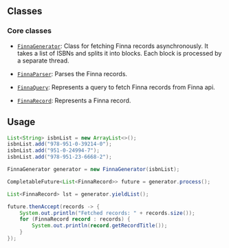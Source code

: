 
## Classes

### Core classes

- [`FinnaGenerator`](src/fh/FinnaGenerator.java): Class for fetching Finna records asynchronously. It takes a list of ISBNs and splits it into blocks. Each block is processed by a separate thread.

- [`FinnaParser`](src/fh/FinnaParser.java): Parses the Finna records.

- [`FinnaQuery`](src/fh/FinnaQuery.java): Represents a query to fetch Finna records from Finna api.

- [`FinnaRecord`](src/fh/FinnaRecord.java): Represents a Finna record.

## Usage

```java
List<String> isbnList = new ArrayList<>();
isbnList.add("978-951-0-39214-0");
isbnList.add("951-0-24994-7");
isbnList.add("978-951-23-6668-2");

FinnaGenerator generator = new FinnaGenerator(isbnList);

CompletableFuture<List<FinnaRecord>> future = generator.process();

List<FinnaRecord> lst = generator.yieldList();

future.thenAccept(records -> {
    System.out.println("Fetched records: " + records.size());
    for (FinnaRecord record : records) {
        System.out.println(record.getRecordTitle());
    }
});